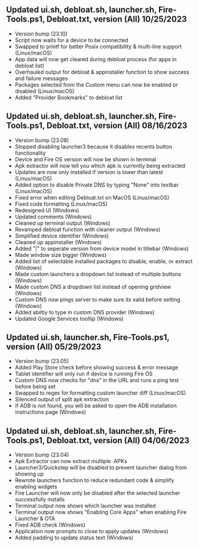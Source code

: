 ## Updated ui.sh, debloat.sh, launcher.sh, Fire-Tools.ps1, Debloat.txt, version (All) 10/25/2023
- Version bump (23.10)
- Script now waits for a device to be connected
- Swapped to printf for better Posix compatibility & multi-line support (Linux/macOS)
- App data will now get cleared during debloat process (for apps in debloat list)
- Overhauled output for debloat & appinstaller function to show success and failure messages
- Packages selected from the Custom menu can now be enabled or disabled (Linux/macOS)
- Added "Provider Bookmarks" to debloat list

## Updated ui.sh, debloat.sh, launcher.sh, Fire-Tools.ps1, Debloat.txt, version (All) 08/16/2023
- Version bump (23.08)
- Stopped disabling launcher3 because it disables recents button functionality
- Device and Fire OS version will now be shown in terminal
- Apk extractor will now tell you which apk is currently being extracted
- Updates are now only installed if version is lower than latest (Linux/macOS)
- Added option to disable Private DNS by typing "None" into textbar (Linux/macOS)
- Fixed error when editing Debloat.txt on MacOS (Linux/macOS)
- Fixed code formatting (Linux/macOS)
- Redesigned UI (Windows)
- Updated comments (Windows)
- Cleaned up terminal output (Windows)
- Revamped debloat function with cleaner output (Windows)
- Simplified device identifier (Windows)
- Cleaned up appinstaller (Windows)
- Added "|" to seperate version from device model in titlebar (Windows)
- Made window size bigger (Windows)
- Added list of selectable installed packages to disable, enable, or extract (Windows)
- Made custom launchers a dropdown list instead of multiple buttons (Windows)
- Made custom DNS a dropdown list instead of opening gridview (Windows)
- Custom DNS now pings server to make sure its valid before setting (Windows)
- Added abiltiy to type in custom DNS provider (Windows)
- Updated Google Services tooltip (Windows)

## Updated ui.sh, launcher.sh, Fire-Tools.ps1, version (All) 05/29/2023
- Version bump (23.05)
- Added Play Store check before showing success & error message
- Tablet identifier will only run if device is running Fire OS
- Custom DNS now checks for "dns" in the URL and runs a ping test before being set
- Swapped to regex for formatting custom launcher diff (Linux/macOS)
- Silenced output of split apk extraction
- If ADB is not found, you will be asked to open the ADB installation instructions page (Windows)

## Updated ui.sh, debloat.sh, launcher.sh, Fire-Tools.ps1, Debloat.txt, version (All) 04/06/2023
- Version bump (23.04)
- Apk Extractor can now extract multiple .APKs
- Launcher3/Quickstep will be disabled to prevent launcher dialog from showing up
- Rewrote launchers function to reduce redundant code & simplify enabling widgets
- Fire Launcher will now only be disabled after the selected launcher successfully installs
- Terminal output now shows which launcher was installed
- Terminal output now shows "Enabling Core Apps" when enabling Fire Launcher & OTA
- Fixed ADB check (Windows)
- Application now prompts to close to apply updates (Windows)
- Added padding to update status text (Windows)
